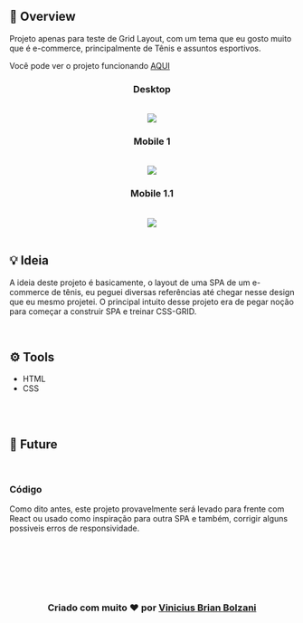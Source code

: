 ## 👀 Overview

Projeto apenas para teste de Grid Layout, com um tema que eu gosto muito que é e-commerce, principalmente de Tênis e assuntos esportivos. 

Você pode ver o projeto funcionando [AQUI](https://vbrianb.github.io/Sneak.er/)

<h3 align="center">Desktop</h3>
<br>

<div align="center">
<img src="prints/print1.jpeg">
<h3 align="center">Mobile 1</h3>
<br>
<img src="prints/print2.jpeg">
<h3 align="center">Mobile 1.1</h3>
<br>
<img src="prints/print3.jpeg">
</div>
<br>

## 💡 Ideia 

A ideia deste projeto é basicamente, o layout de uma SPA de um e-commerce de tênis, eu peguei diversas referências até chegar nesse design que eu mesmo projetei.
O principal intuito desse projeto era de pegar noção para começar a construir SPA e treinar CSS-GRID.

<br>

## ⚙️ Tools

 - HTML
 - CSS


<br>
<br>

## 🚀 Future
<br> 

### Código
Como dito antes, este projeto provavelmente será levado para frente com React ou usado como inspiração para outra SPA e também, corrigir alguns possiveis erros de responsividade.

<br>
<br>

<br>
<br>
<br>
<h3 align="center"> Criado com muito ❤️ por <a href="https://github.com/VBrianB"> Vinicius Brian Bolzani</a></h2>

